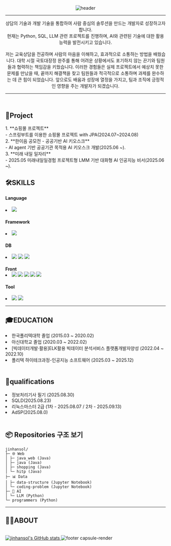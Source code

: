 <!DOCTYPE html>
<html lang="en">
<head>
    <meta charset="UTF-8">
    <meta name="viewport" content="width=device-width, initial-scale=1.0">
</head>
<body>
    <header id="header">
<img src="https://capsule-render.vercel.app/api?type=Waving&color=auto&height=300&section=header&text=진한솔%20입니다.&fontSize=90" alt="header">
  <!-- 이력서 헤더 : 이름과 타이틀 작성 -->
  <hr>
  상담의 기술과 개발 기술을 통합하여 사람 중심의 솔루션을 만드는 개발자로 성장하고자 합니다.</br>
  현재는 Python, SQL, LLM 관련 프로젝트를 진행하며, AI와 관련된 기술에 대한 활용 능력을 발전시키고 있습니다.
</br></br>
  저는 교육상담을 전공하며 사람의 마음을 이해하고, 효과적으로 소통하는 방법을 배웠습니다.
  대학 시절 국토대장정 완주를 통해 어려운 상황에서도 포기하지 않는 끈기와 팀원들과 협력하는 책임감을 키웠습니다.
  이러한 경험들은 실제 프로젝트에서 예상치 못한 문제를 만났을 때, 끝까지 해결책을 찾고 팀원들과 적극적으로 소통하며 과제를 완수하는 데 큰 힘이 되었습니다.
  앞으로도 배움과 성장에 열정을 가지고, 팀과 조직에 긍정적인 영향을 주는 개발자가 되겠습니다.
  <hr>
</header>

<main>
  <article id="mainLeft">
    <section>
     <h2>🚀Project</h2>
         1. **쇼핑몰 프로젝트**</br>
        -  스프링부트를 이용한 쇼핑몰 프로젝트 with JPA(2024.07~2024.08)
    </br>
         2. **한이음 공모전 - 공공기반 AI 키오스크**</br>
       - AI agent 기반 공공기관 목적용 AI 키오스크 개발(2025.06 ~).
        </br>
         3. **미래 내일 일자리**</br>
       - 2025.05 미래내일일경험 프로젝트형 LMM 기반 대화형 AI 인공지능 비서(2025.06 ~).
    </section>
    <section>
      <h2>🛠️SKILLS</h2>
      <h4>Language</h4>
        <li><img src="https://img.shields.io/badge/java-%23007396.svg?&style=for-the-badge&logo=java&logoColor=white" /></li>
      <h4>Framework</h5>
        <li>
            <img src="https://img.shields.io/badge/spring-%236DB33F.svg?&style=for-the-badge&logo=spring&logoColor=white" />
        </li>
      <h4>DB</h4>
        <li>
            <img src="https://img.shields.io/badge/mariadb-%23003545.svg?&style=for-the-badge&logo=mariadb&logoColor=white" />
            <img src="https://img.shields.io/badge/mysql-%234479A1.svg?&style=for-the-badge&logo=mysql&logoColor=white" />
            <img src="https://img.shields.io/badge/oracle-%23F80000.svg?&style=for-the-badge&logo=oracle&logoColor=white" />
        </li>
      <h4>Front</4>
        <li>
            <img src="https://img.shields.io/badge/html5-%23E34F26.svg?&style=for-the-badge&logo=html5&logoColor=white" />
            <img src="https://img.shields.io/badge/css3-%231572B6.svg?&style=for-the-badge&logo=css3&logoColor=white" />
            <img src="https://img.shields.io/badge/bootstrap-%237952B3.svg?&style=for-the-badge&logo=bootstrap&logoColor=white" />
            <img src="https://img.shields.io/badge/javascript-%23F7DF1E.svg?&style=for-the-badge&logo=javascript&logoColor=black" />
            <img src="https://img.shields.io/badge/react-%2361DAFB.svg?&style=for-the-badge&logo=react&logoColor=black" />
        </li>
      <h4>Tool</h4>
        <li>
            <img src="https://img.shields.io/badge/intellij%20idea-%23000000.svg?&style=for-the-badge&logo=intellij%20idea&logoColor=white" />
            <img src="https://img.shields.io/badge/eclipse%20ide-%232C2255.svg?&style=for-the-badge&logo=eclipse%20ide&logoColor=white" />
        </li>  
     </section>
    <hr>
     <section>
      <h2>🎓EDUCATION</h2>
      <li>한국폴리텍대학 졸업 (2015.03 ~ 2020.02)</li>
      <li>아신대학교 졸업 (2020.03 ~ 2022.02)</li>
      <li>[빅데이터개발·활용]ELK활용 빅데이터 분석서비스 플랫폼개발자양성 (2022.04 ~ 2022.10)</li>
      <li>폴리텍 하이테크과정-인공지능 소프트웨어 (2025.03 ~ 2025.12)</li></br>
    </section>
    <section>
      <h2>📘qualifications</h2>
      <li>정보처리기사 필기 (2025.08.30)</li>
      <li>SQLD(2025.08.23)</li>
      <li>리눅스마스터 2급 (1차 - 2025.08.07 / 2차 - 2025.09.13)</li>
      <li>AdSP(2025.08.0)</li></br>
    </section>
    <section>
    <h2>📦 Repositories 구조 보기</h2>
          
    
    jinhansol/
    ├─ 🌐 Web
    │ ├─ java_web (Java)
    │ ├─ java (Java)
    │ ├─ shopping (Java)
    │ └─ hitp (Java)
    ├─ 📊 Data
    │ ├─ data-structure (Jupyter Notebook)
    │ └─ coding-problem (Jupyter Notebook)
    ├─ 🧠 AI
    │ └─ LLM (Python)
    └─ programmers (Python)
    
          
</section>
</article>    
  <article id="mainRight">
      <hr>
    <section>
     <h2>🙋‍♂️ABOUT</h2>
     </br>
     <a href="https://github.com/jinhansol/github-readme-stats" target="_blank">
      <img src="https://github-readme-stats.vercel.app/api?username=jinhansol" alt="jinhansol's GitHub stats">
    </a>
        <img src="https://capsule-render.vercel.app/api?section=footer&type=Waving&color=7F7FD5&height=200&text=%20&fontSize=60" alt="footer capsule-render"/>
    </section>
  </article>
</main>
</body>
</html>
